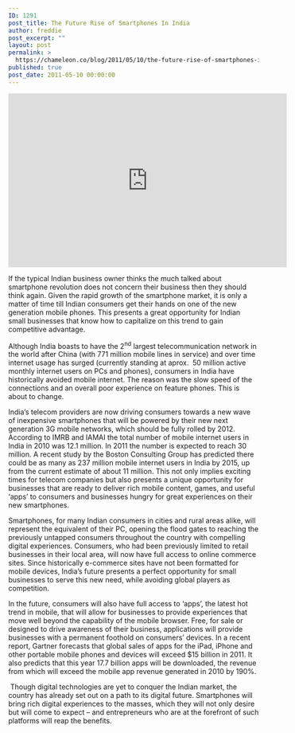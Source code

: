```yaml
---
ID: 1291
post_title: The Future Rise of Smartphones In India
author: freddie
post_excerpt: ""
layout: post
permalink: >
  https://chameleon.co/blog/2011/05/10/the-future-rise-of-smartphones-in-india/
published: true
post_date: 2011-05-10 00:00:00
---
```

<iframe src="https://www.youtube.com/embed/Ev2ra55lvRY" width="560" height="349" frameborder="0" allowfullscreen="allowfullscreen"></iframe>
<p style="text-align: left;" align="center">If the typical Indian business owner thinks the much talked about smartphone revolution does not concern their business then they should think again. Given the rapid growth of the smartphone market, it is only a matter of time till Indian consumers get their hands on one of the new generation mobile phones. This presents a great opportunity for Indian small businesses that know how to capitalize on this trend to gain competitive advantage.<!--more--></p>
<p style="text-align: left;">Although India boasts to have the 2<sup>nd</sup> largest telecommunication network in the world after China (with 771 million mobile lines in service) and over time internet usage has surged (currently standing at aprox.  50 million active monthly internet users on PCs and phones), consumers in India have historically avoided mobile internet. The reason was the slow speed of the connections and an overall poor experience on feature phones. This is about to change.</p>
<p style="text-align: left;">India’s telecom providers are now driving consumers towards a new wave of inexpensive smartphones that will be powered by their new next generation 3G mobile networks, which should be fully rolled by 2012. According to IMRB and IAMAI the total number of mobile internet users in India in 2010 was 12.1 million. In 2011 the number is expected to reach 30 million. A recent study by the Boston Consulting Group has predicted there could be as many as 237 million mobile internet users in India by 2015, up from the current estimate of about 11 million. This not only implies exciting times for telecom companies but also presents a unique opportunity for businesses that are ready to deliver rich mobile content, games, and useful ‘apps’ to consumers and businesses hungry for great experiences on their new smartphones.</p>
<p style="text-align: left;">Smartphones, for many Indian consumers in cities and rural areas alike, will represent the equivalent of their PC, opening the flood gates to reaching the previously untapped consumers throughout the country with compelling digital experiences. Consumers, who had been previously limited to retail businesses in their local area, will now have full access to online commerce sites. Since historically e-commerce sites have not been formatted for mobile devices, India’s future presents a perfect opportunity for small businesses to serve this new need, while avoiding global players as competition.</p>
<p style="text-align: left;">In the future, consumers will also have full access to ‘apps’, the latest hot trend in mobile, that will allow for businesses to provide experiences that move well beyond the capability of the mobile browser. Free, for sale or designed to drive awareness of their business, applications will provide businesses with a permanent foothold on consumers’ devices. In a recent report, Gartner forecasts that global sales of apps for the iPad, iPhone and other portable mobile phones and devices will exceed $15 billion in 2011. It also predicts that this year 17.7 billion apps will be downloaded, the revenue from which will exceed the mobile app revenue generated in 2010 by 190%.</p>
<p style="text-align: left;"> Though digital technologies are yet to conquer the Indian market, the country has already set out on a path to its digital future. Smartphones will bring rich digital experiences to the masses, which they will not only desire but will come to expect – and entrepreneurs who are at the forefront of such platforms will reap the benefits.</p>
<p style="text-align: left;"></p>